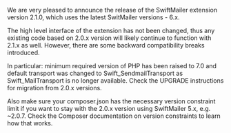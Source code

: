 We are very pleased to announce the release of the SwiftMailer extension version 2.1.0, which uses the latest SwitMailer versions - 6.x.

The high level interface of the extension has not been changed, thus any existing code based on 2.0.x version will likely continue to function with 2.1.x as well. However, there are some backward compatibility breaks introduced.

In particular: minimum required version of PHP has been raised to 7.0 and default transport was changed to Swift_SendmailTransport as Swift_MailTransport is no longer available. Check the UPGRADE instructions for migration from 2.0.x versions.

Also make sure your composer.json has the necessary version constraint limit if you want to stay with the 2.0.x version using SwiftMailer 5.x, e.g. ~2.0.7. Check the Composer documentation on version constraints to learn how that works.
